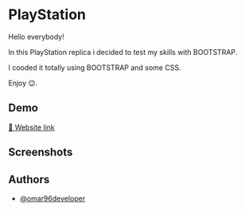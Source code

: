 
# PlayStation

Hello everybody!  
 
In this PlayStation replica i decided to test my skills with BOOTSTRAP.   
 
I cooded it totally using BOOTSTRAP and some CSS.

Enjoy 😉.
## Demo

[🔗 Website link](https://playstation-proj.netlify.app/)




## Screenshots




## Authors

- [@omar96developer](https://github.com/omar96developer)


